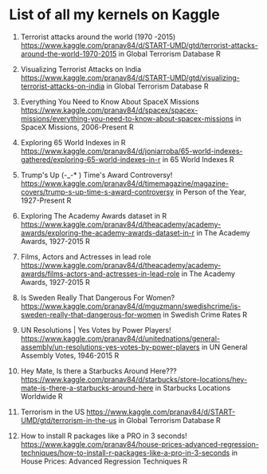 # List of all my kernels on Kaggle

1. Terrorist attacks around the world (1970 -2015)
  https://www.kaggle.com/pranav84/d/START-UMD/gtd/terrorist-attacks-around-the-world-1970-2015
  in Global Terrorism Database
  R

2. Visualizing Terrorist Attacks on India
  https://www.kaggle.com/pranav84/d/START-UMD/gtd/visualizing-terrorist-attacks-on-india
  in Global Terrorism Database
  R

3. Everything You Need to Know About SpaceX Missions
  https://www.kaggle.com/pranav84/d/spacex/spacex-missions/everything-you-need-to-know-about-spacex-missions
  in SpaceX Missions, 2006-Present
  R

4. Exploring 65 World Indexes in R
  https://www.kaggle.com/pranav84/d/joniarroba/65-world-indexes-gathered/exploring-65-world-indexes-in-r
  in 65 World Indexes
  R

5. Trump's Up (-_-* ) Time's Award Controversy!
  https://www.kaggle.com/pranav84/d/timemagazine/magazine-covers/trump-s-up-time-s-award-controversy
  in Person of the Year, 1927-Present
  R

6. Exploring The Academy Awards dataset in R
  https://www.kaggle.com/pranav84/d/theacademy/academy-awards/exploring-the-academy-awards-dataset-in-r
  in The Academy Awards, 1927-2015
  R

7. Films, Actors and Actresses in lead role
  https://www.kaggle.com/pranav84/d/theacademy/academy-awards/films-actors-and-actresses-in-lead-role
  in The Academy Awards, 1927-2015
  R 

8. Is Sweden Really That Dangerous For Women?
  https://www.kaggle.com/pranav84/d/mguzmann/swedishcrime/is-sweden-really-that-dangerous-for-women
  in Swedish Crime Rates
  R

9. UN Resolutions | Yes Votes by Power Players!
  https://www.kaggle.com/pranav84/d/unitednations/general-assembly/un-resolutions-yes-votes-by-power-players
  in UN General Assembly Votes, 1946-2015
  R

10. Hey Mate, Is there a Starbucks Around Here???
  https://www.kaggle.com/pranav84/d/starbucks/store-locations/hey-mate-is-there-a-starbucks-around-here
  in Starbucks Locations Worldwide
  R

11. Terrorism in the US
  https://www.kaggle.com/pranav84/d/START-UMD/gtd/terrorism-in-the-us
  in Global Terrorism Database
  R

12. How to install R packages like a PRO in 3 seconds!
  https://www.kaggle.com/pranav84/house-prices-advanced-regression-techniques/how-to-install-r-packages-like-a-pro-in-3-seconds
  in House Prices: Advanced Regression Techniques
  R
